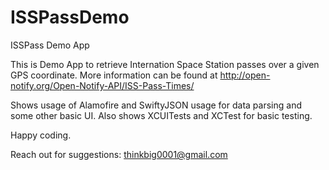 # ISSPassDemo
ISSPass Demo App

This is Demo App to retrieve Internation Space Station passes over a given GPS coordinate. 
More information can be found at http://open-notify.org/Open-Notify-API/ISS-Pass-Times/

Shows usage of Alamofire and SwiftyJSON usage for data parsing and some other basic UI.
Also shows XCUITests and XCTest for basic testing.

Happy coding.

Reach out for suggestions: thinkbig0001@gmail.com

